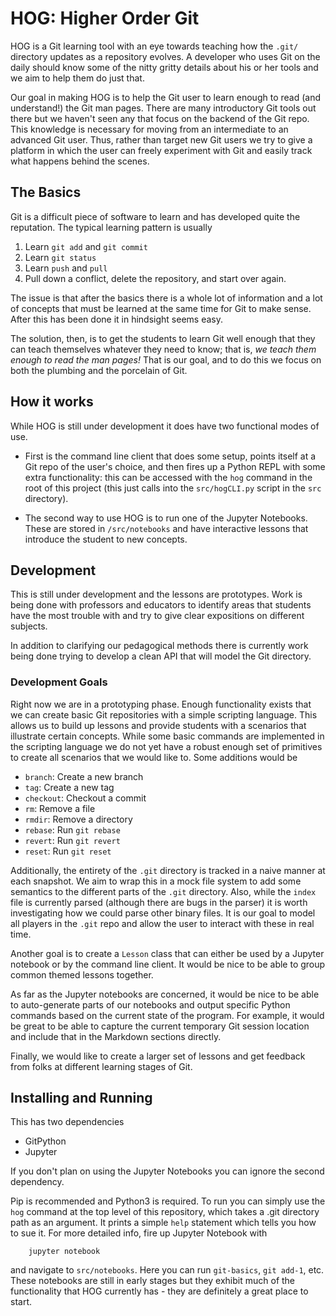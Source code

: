 # HOG: Higher Order Git

HOG is a Git learning tool with an eye towards teaching how the `.git/`
directory updates as a repository evolves. A developer who uses Git on the daily
should know some of the nitty gritty details about his or her tools and we aim
to help them do just that.

Our goal in making HOG is to help the Git user to learn enough to read (and
understand!) the Git man pages. There are many introductory Git tools out there
but we haven't seen any that focus on the backend of the Git repo. This
knowledge is necessary for moving from an intermediate to an advanced Git user.
Thus, rather than target new Git users we try to give a platform in which the
user can freely experiment with Git and easily track what happens behind the
scenes.

## The Basics

Git is a difficult piece of software to learn and has developed quite the
reputation. The typical learning pattern is usually

1. Learn `git add` and `git commit`
2. Learn `git status`
3. Learn `push` and `pull`
4. Pull down a conflict, delete the repository, and start over again.

The issue is that after the basics there is a whole lot of information and a lot
of concepts that must be learned at the same time for Git to make sense. After
this has been done it in hindsight seems easy.

The solution, then, is to get the students to learn Git well enough that they
can teach themselves whatever they need to know; that is, _we teach them enough
to read the man pages!_ That is our goal, and to do this we focus on both the
plumbing and the porcelain of Git.

## How it works

While HOG is still under development it does have two functional modes of use.

* First is the command line client that does some setup, points itself at a Git
  repo of the user's choice, and then fires up a Python REPL with some extra
  functionality: this can be accessed with the `hog` command in the root of this
  project (this just calls into the `src/hogCLI.py` script in the `src`
  directory). 

* The second way to use HOG is to run one of the Jupyter Notebooks.  These are
  stored in `/src/notebooks` and have interactive lessons that introduce the
  student to new concepts.

## Development

This is still under development and the lessons are prototypes. Work is being
done with professors and educators to identify areas that students have the most
trouble with and try to give clear expositions on different subjects.

In addition to clarifying our pedagogical methods there is currently work being
done trying to develop a clean API that will model the Git directory.

### Development Goals

Right now we are in a prototyping phase. Enough functionality exists that we can
create basic Git repositories with a simple scripting language. This allows us
to build up lessons and provide students with a scenarios that illustrate
certain concepts. While some basic commands are implemented in the scripting
language we do not yet have a robust enough set of primitives to create all
scenarios that we would like to. Some additions would be

- `branch`: Create a new branch
- `tag`: Create a new tag
- `checkout`: Checkout a commit
- `rm`: Remove a file
- `rmdir`: Remove a directory
- `rebase`: Run `git rebase`
- `revert`: Run `git revert`
- `reset`: Run `git reset`

Additionally, the entirety of the `.git` directory is tracked in a naive manner
at each snapshot. We aim to wrap this in a mock file system to add some
semantics to the different parts of the `.git` directory. Also, while the
`index` file is currently parsed (although there are bugs in the parser) it is
worth investigating how we could parse other binary files. It is our goal to
model all players in the `.git` repo and allow the user to interact with these
in real time.

Another goal is to create a `Lesson` class that can either be used by a Jupyter
notebook or by the command line client. It would be nice to be able to group
common themed lessons together.

As far as the Jupyter notebooks are concerned, it would be nice to be able to
auto-generate parts of our notebooks and output specific Python commands based
on the current state of the program. For example, it would be great to be able
to capture the current temporary Git session location and include that in the
Markdown sections directly.

Finally, we would like to create a larger set of lessons and get feedback from
folks at different learning stages of Git.

## Installing and Running

This has two dependencies

* GitPython
* Jupyter

If you don't plan on using the Jupyter Notebooks you can ignore the second
dependency.

Pip is recommended and Python3 is required. To run you can simply use the `hog`
command at the top level of this repository, which takes a .git directory path
as an argument. It prints a simple `help` statement which tells you how to sue
it. For more detailed info, fire up Jupyter Notebook with

        jupyter notebook

and navigate to `src/notebooks`. Here you can run `git-basics`, `git add-1`,
etc. These notebooks are still in early stages but they exhibit much of the
functionality that HOG currently has - they are definitely a great place to
start.
